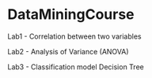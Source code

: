 # DataMiningCourse
Lab1 - Correlation between two variables

Lab2 - Analysis of Variance (ANOVA)

Lab3 - Classification model Decision Tree
